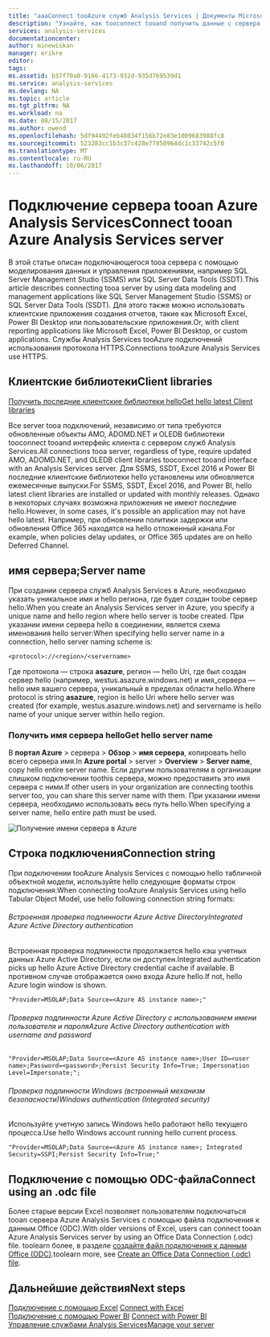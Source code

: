 ```yaml
---
title: "aaaConnect tooAzure служб Analysis Services | Документы Microsoft"
description: "Узнайте, как tooconnect tooand получить данные с сервера служб Analysis Services в Azure."
services: analysis-services
documentationcenter: 
author: minewiskan
manager: erikre
editor: 
tags: 
ms.assetid: b37f70a0-9166-4173-932d-935d769539d1
ms.service: analysis-services
ms.devlang: NA
ms.topic: article
ms.tgt_pltfrm: NA
ms.workload: na
ms.date: 08/15/2017
ms.author: owend
ms.openlocfilehash: 5df94492feb48034f156b72e83e1009683988fc8
ms.sourcegitcommit: 523283cc1b3c37c428e77850964dc1c33742c5f0
ms.translationtype: MT
ms.contentlocale: ru-RU
ms.lasthandoff: 10/06/2017
---
```

# <a name="connect-tooan-azure-analysis-services-server"></a><span data-ttu-id="71f4b-103">Подключение сервера tooan Azure Analysis Services</span><span class="sxs-lookup"><span data-stu-id="71f4b-103">Connect tooan Azure Analysis Services server</span></span>

<span data-ttu-id="71f4b-104">В этой статье описан подключающегося tooa сервера с помощью моделирования данных и управления приложениями, например SQL Server Management Studio (SSMS) или SQL Server Data Tools (SSDT).</span><span class="sxs-lookup"><span data-stu-id="71f4b-104">This article describes connecting tooa server by using data modeling and management applications like SQL Server Management Studio (SSMS) or SQL Server Data Tools (SSDT).</span></span> <span data-ttu-id="71f4b-105">Для этого также можно использовать клиентские приложения создания отчетов, такие как Microsoft Excel, Power BI Desktop или пользовательские приложения.</span><span class="sxs-lookup"><span data-stu-id="71f4b-105">Or, with client reporting applications like Microsoft Excel, Power BI Desktop, or custom applications.</span></span> <span data-ttu-id="71f4b-106">Службы Analysis Services tooAzure подключений использования протокола HTTPS.</span><span class="sxs-lookup"><span data-stu-id="71f4b-106">Connections tooAzure Analysis Services use HTTPS.</span></span>

## <a name="client-libraries"></a><span data-ttu-id="71f4b-107">Клиентские библиотеки</span><span class="sxs-lookup"><span data-stu-id="71f4b-107">Client libraries</span></span>
[<span data-ttu-id="71f4b-108">Получить последние клиентские библиотеки hello</span><span class="sxs-lookup"><span data-stu-id="71f4b-108">Get hello latest Client libraries</span></span>](analysis-services-data-providers.md)

<span data-ttu-id="71f4b-109">Все server tooa подключений, независимо от типа требуются обновленные объекты AMO, ADOMD.NET и OLEDB библиотеки tooconnect tooand интерфейс клиента с сервером служб Analysis Services.</span><span class="sxs-lookup"><span data-stu-id="71f4b-109">All connections tooa server, regardless of type, require updated AMO, ADOMD.NET, and OLEDB client libraries tooconnect tooand interface with an Analysis Services server.</span></span> <span data-ttu-id="71f4b-110">Для SSMS, SSDT, Excel 2016 и Power BI последние клиентские библиотеки hello установлены или обновляется ежемесячные выпуски.</span><span class="sxs-lookup"><span data-stu-id="71f4b-110">For SSMS, SSDT, Excel 2016, and Power BI, hello latest client libraries are installed or updated with monthly releases.</span></span> <span data-ttu-id="71f4b-111">Однако в некоторых случаях возможна приложения не имеют последние hello.</span><span class="sxs-lookup"><span data-stu-id="71f4b-111">However, in some cases, it's possible an application may not have hello latest.</span></span> <span data-ttu-id="71f4b-112">Например, при обновлении политики задержки или обновления Office 365 находятся на hello отложенный канала.</span><span class="sxs-lookup"><span data-stu-id="71f4b-112">For example, when policies delay updates, or Office 365 updates are on hello Deferred Channel.</span></span>

## <a name="server-name"></a><span data-ttu-id="71f4b-113">имя сервера;</span><span class="sxs-lookup"><span data-stu-id="71f4b-113">Server name</span></span>

<span data-ttu-id="71f4b-114">При создании сервера служб Analysis Services в Azure, необходимо указать уникальное имя и hello региона, где будет создан toobe сервер hello.</span><span class="sxs-lookup"><span data-stu-id="71f4b-114">When you create an Analysis Services server in Azure, you specify a unique name and hello region where hello server is toobe created.</span></span> <span data-ttu-id="71f4b-115">При указании имени сервера hello в соединении, является схема именования hello server:</span><span class="sxs-lookup"><span data-stu-id="71f4b-115">When specifying hello server name in a connection, hello server naming scheme is:</span></span>

```
<protocol>://<region>/<servername>
```
 <span data-ttu-id="71f4b-116">Где протокола — строка **asazure**, регион — hello Uri, где был создан сервер hello (например, westus.asazure.windows.net) и имя_сервера — hello имя вашего сервера, уникальный в пределах области hello.</span><span class="sxs-lookup"><span data-stu-id="71f4b-116">Where protocol is string **asazure**, region is hello Uri where hello server was created (for example, westus.asazure.windows.net) and servername is hello name of your unique server within hello region.</span></span>

### <a name="get-hello-server-name"></a><span data-ttu-id="71f4b-117">Получить имя сервера hello</span><span class="sxs-lookup"><span data-stu-id="71f4b-117">Get hello server name</span></span>
<span data-ttu-id="71f4b-118">В **портал Azure** > сервера > **Обзор** > **имя сервера**, копировать hello всего сервера имя.</span><span class="sxs-lookup"><span data-stu-id="71f4b-118">In **Azure portal** > server > **Overview** > **Server name**, copy hello entire server name.</span></span> <span data-ttu-id="71f4b-119">Если другим пользователям в организации слишком подключении toothis сервера, можно предоставить это имя сервера с ними.</span><span class="sxs-lookup"><span data-stu-id="71f4b-119">If other users in your organization are connecting toothis server too, you can share this server name with them.</span></span> <span data-ttu-id="71f4b-120">При указании имени сервера, необходимо использовать весь путь hello.</span><span class="sxs-lookup"><span data-stu-id="71f4b-120">When specifying a server name, hello entire path must be used.</span></span>

![Получение имени сервера в Azure](./media/analysis-services-deploy/aas-deploy-get-server-name.png)


## <a name="connection-string"></a><span data-ttu-id="71f4b-122">Строка подключения</span><span class="sxs-lookup"><span data-stu-id="71f4b-122">Connection string</span></span>

<span data-ttu-id="71f4b-123">При подключении tooAzure Analysis Services с помощью hello табличной объектной модели, используйте hello следующие форматы строк подключения:</span><span class="sxs-lookup"><span data-stu-id="71f4b-123">When connecting tooAzure Analysis Services using hello Tabular Object Model, use hello following connection string formats:</span></span>

###### <a name="integrated-azure-active-directory-authentication"></a><span data-ttu-id="71f4b-124">Встроенная проверка подлинности Azure Active Directory</span><span class="sxs-lookup"><span data-stu-id="71f4b-124">Integrated Azure Active Directory authentication</span></span>
<span data-ttu-id="71f4b-125">Встроенная проверка подлинности продолжается hello кэш учетных данных Azure Active Directory, если он доступен.</span><span class="sxs-lookup"><span data-stu-id="71f4b-125">Integrated authentication picks up hello Azure Active Directory credential cache if available.</span></span> <span data-ttu-id="71f4b-126">В противном случае отображается окно входа Azure hello.</span><span class="sxs-lookup"><span data-stu-id="71f4b-126">If not, hello Azure login window is shown.</span></span>

```
"Provider=MSOLAP;Data Source=<Azure AS instance name>;"
```


###### <a name="azure-active-directory-authentication-with-username-and-password"></a><span data-ttu-id="71f4b-127">Проверка подлинности Azure Active Directory с использованием имени пользователя и пароля</span><span class="sxs-lookup"><span data-stu-id="71f4b-127">Azure Active Directory authentication with username and password</span></span>

```
"Provider=MSOLAP;Data Source=<Azure AS instance name>;User ID=<user name>;Password=<password>;Persist Security Info=True; Impersonation Level=Impersonate;";
```

###### <a name="windows-authentication-integrated-security"></a><span data-ttu-id="71f4b-128">Проверка подлинности Windows (встроенный механизм безопасности)</span><span class="sxs-lookup"><span data-stu-id="71f4b-128">Windows authentication (Integrated security)</span></span>
<span data-ttu-id="71f4b-129">Используйте учетную запись Windows hello работают hello текущего процесса.</span><span class="sxs-lookup"><span data-stu-id="71f4b-129">Use hello Windows account running hello current process.</span></span>

```
"Provider=MSOLAP;Data Source=<Azure AS instance name>; Integrated Security=SSPI;Persist Security Info=True;"
```



## <a name="connect-using-an-odc-file"></a><span data-ttu-id="71f4b-130">Подключение с помощью ODC-файла</span><span class="sxs-lookup"><span data-stu-id="71f4b-130">Connect using an .odc file</span></span>
<span data-ttu-id="71f4b-131">Более старые версии Excel позволяет пользователям подключаться tooan сервера Azure Analysis Services с помощью файла подключения к данным Office (ODC).</span><span class="sxs-lookup"><span data-stu-id="71f4b-131">With older versions of Excel, users can connect tooan Azure Analysis Services server by using an Office Data Connection (.odc) file.</span></span> <span data-ttu-id="71f4b-132">toolearn более, в разделе [создайте файл подключения к данным Office (ODC)](analysis-services-odc.md).</span><span class="sxs-lookup"><span data-stu-id="71f4b-132">toolearn more, see [Create an Office Data Connection (.odc) file](analysis-services-odc.md).</span></span>


## <a name="next-steps"></a><span data-ttu-id="71f4b-133">Дальнейшие действия</span><span class="sxs-lookup"><span data-stu-id="71f4b-133">Next steps</span></span>
<span data-ttu-id="71f4b-134">[Подключение с помощью Excel](analysis-services-connect-excel.md)  </span><span class="sxs-lookup"><span data-stu-id="71f4b-134">[Connect with Excel](analysis-services-connect-excel.md)  </span></span>  
<span data-ttu-id="71f4b-135">[Подключение с помощью Power BI](analysis-services-connect-pbi.md) </span><span class="sxs-lookup"><span data-stu-id="71f4b-135">[Connect with Power BI](analysis-services-connect-pbi.md) </span></span>  
[<span data-ttu-id="71f4b-136">Управление службами Analysis Services</span><span class="sxs-lookup"><span data-stu-id="71f4b-136">Manage your server</span></span>](analysis-services-manage.md)   

